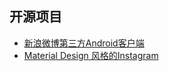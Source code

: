 ## 开源项目
+ [新浪微博第三方Android客户端](https://github.com/wangdan/AisenWeiBo)
+ [Material Design 风格的Instagram ](https://github.com/frogermcs/InstaMaterial)

